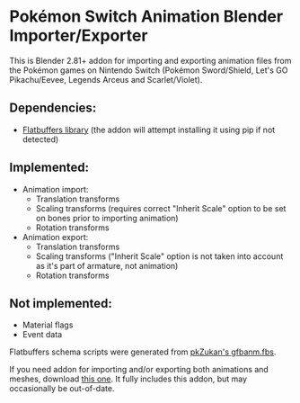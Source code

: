 # Pokémon Switch Animation Blender Importer/Exporter

This is Blender 2.81+ addon for importing and exporting animation files from the Pokémon games on Nintendo Switch (Pokémon Sword/Shield, Let's GO Pikachu/Eevee, Legends Arceus and Scarlet/Violet).
## Dependencies:
- [Flatbuffers library](https://pypi.org/project/flatbuffers/) (the addon will attempt installing it using pip if not detected)
## Implemented:
- Animation import:
  - Translation transforms
  - Scaling transforms (requires correct "Inherit Scale" option to be set on bones prior to importing animation)
  - Rotation transforms
- Animation export:
  - Translation transforms
  - Scaling transforms ("Inherit Scale" option is not taken into account as it's part of armature, not animation)
  - Rotation transforms
## Not implemented:
- Material flags
- Event data

Flatbuffers schema scripts were generated from [pkZukan's gfbanm.fbs](https://github.com/pkZukan/PokeDocs/blob/main/SWSH/Flatbuffers/Animation/gfbanm.fbs).

If you need addon for importing and/or exporting both animations and meshes, download [this one](https://github.com/ChicoEevee/Pokemon-Switch-V2-Model-Importer-Blender). It fully includes this addon, but may occasionally be out-of-date.